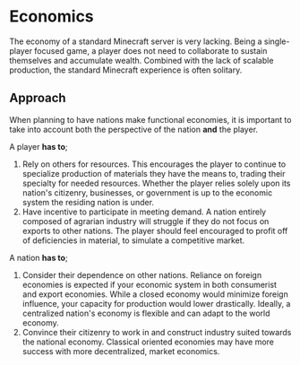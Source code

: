 # Economics
The economy of a standard Minecraft server is very lacking. Being a single-player focused game, a player does not need to collaborate to sustain themselves and accumulate wealth. Combined with the lack of scalable production, the standard Minecraft experience is often solitary.
## Approach
When planning to have nations make functional economies, it is important to take into account both the perspective of the nation **and** the player.

A player **has to**;
1. Rely on others for resources. This encourages the player to continue to specialize production of materials they have the means to, trading their specialty for needed resources. Whether the player relies solely upon its nation's citizenry, businesses, or government is up to the economic system the residing nation is under.
2. Have incentive to participate in meeting demand. A nation entirely composed of agrarian industry will struggle if they do not focus on exports to other nations. The player should feel encouraged to profit off of deficiencies in material, to simulate a competitive market.
 
A nation **has to**; 
1. Consider their dependence on other nations. Reliance on foreign economies is expected if your economic system in both consumerist and export economies. While a closed economy would minimize foreign influence, your capacity for production would lower drastically. Ideally, a centralized nation's economy is flexible and can adapt to the world economy.
2. Convince their citizenry to work in and construct industry suited towards the national economy. Classical oriented economies may have more success with more decentralized, market economics. 